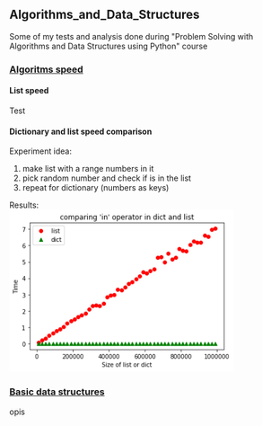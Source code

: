 ## Algorithms_and_Data_Structures
Some of my tests and analysis done during "Problem Solving with Algorithms and Data Structures using Python" course

### <a href='https://github.com/krzysieknaw/Algorithms_and_Data_Structures/tree/main/algoritms_speed'> Algoritms speed  </a>
#### List speed
Test

#### Dictionary and list speed comparison
Experiment idea:
1. make list with a range numbers in it
2. pick random number and check if is in the list
3. repeat for dictionary (numbers as keys)


Results:  
<img width="400" alt="" src="algoritms_speed/output/comparing 'in' operator in dict and list.png">


### <a href='https://github.com/krzysieknaw/Algorithms_and_Data_Structures/tree/main/data_structures'> Basic data structures </a>

opis
